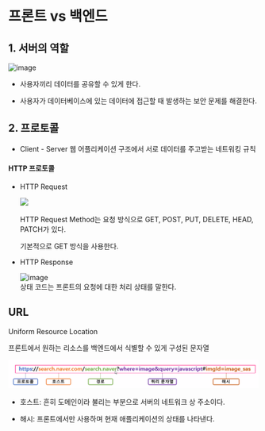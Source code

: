 # 프론트 vs 백엔드

## 1. 서버의 역할

![image](https://github.com/user-attachments/assets/bd9a18eb-d784-4daa-b2b5-76aff9267ed1)

- 사용자끼리 데이터를 공유할 수 있게 한다.

- 사용자가 데이터베이스에 있는 데이터에 접근할 때 발생하는 보안 문제를 해결한다.

## 2. 프로토콜

- Client - Server 웹 어플리케이션 구조에서 서로 데이터를 주고받는 네트워킹 규칙

#### HTTP 프로토콜

- HTTP Request

    <img width="200px" src="https://github.com/user-attachments/assets/9f9ae940-c04a-497e-967b-9de0670dafba" />

  HTTP Request Method는 요청 방식으로 GET, POST, PUT, DELETE, HEAD, PATCH가 있다.

  기본적으로 GET 방식을 사용한다.

- HTTP Response

  ![image](https://github.com/user-attachments/assets/7a4dc770-a50c-466c-9df1-14c15ea17e63)  
   상태 코드는 프론트의 요청에 대한 처리 상태를 말한다.

## URL

Uniform Resource Location

프론트에서 원하는 리소스를 백엔드에서 식별할 수 있게 구성된 문자열

![alt text](image.png)

- 호스트: 흔히 도메인이라 불리는 부분으로 서버의 네트워크 상 주소이다.

- 해시: 프론트에서만 사용하며 현재 애플리케이션의 상태를 나타낸다.
